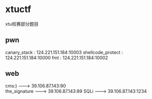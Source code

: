 # xtuctf
xtu校赛部分题目

## pwn
canary_stack : 124.221.151.184:10003
shellcode_protect : 124.221.151.184:10000
fmt : 124.221.151.184:10002

## web
cms:)  ---> 39.106.87.143:90    
the_signature ---> 39.106.87.143:89 
 SQLi ---> 39.106.87.143:1234 
 
